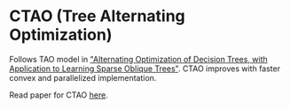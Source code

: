 # CTAO (Tree Alternating Optimization)

Follows TAO model in ["Alternating Optimization of Decision Trees, with Application to Learning Sparse Oblique Trees"](https://papers.nips.cc/paper_files/paper/2018/file/185c29dc24325934ee377cfda20e414c-Paper.pdf).
CTAO improves with faster convex and parallelized implementation.

Read paper for CTAO [here](\report\neurips_2023.pdf).